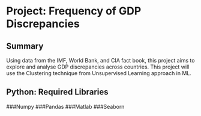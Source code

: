 # Project: Frequency of GDP Discrepancies
## Summary
Using data from the IMF, World Bank, and CIA fact book, this project aims to explore and analyse GDP discrepancies across countries. This project will use the Clustering technique from Unsupervised Learning approach in ML.
## Python: Required Libraries
###Numpy
###Pandas
###Matlab
###Seaborn
